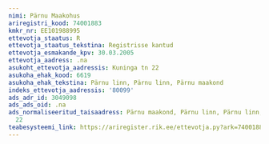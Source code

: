 ```yaml
---
nimi: Pärnu Maakohus
ariregistri_kood: 74001883
kmkr_nr: EE101988995
ettevotja_staatus: R
ettevotja_staatus_tekstina: Registrisse kantud
ettevotja_esmakande_kpv: 30.03.2005
ettevotja_aadress: .na
asukoht_ettevotja_aadressis: Kuninga tn 22
asukoha_ehak_kood: 6619
asukoha_ehak_tekstina: Pärnu linn, Pärnu linn, Pärnu maakond
indeks_ettevotja_aadressis: '80099'
ads_adr_id: 3049098
ads_ads_oid: .na
ads_normaliseeritud_taisaadress: Pärnu maakond, Pärnu linn, Pärnu linn, Kuninga tn
  22
teabesysteemi_link: https://ariregister.rik.ee/ettevotja.py?ark=74001883&ref=rekvisiidid
---
```

